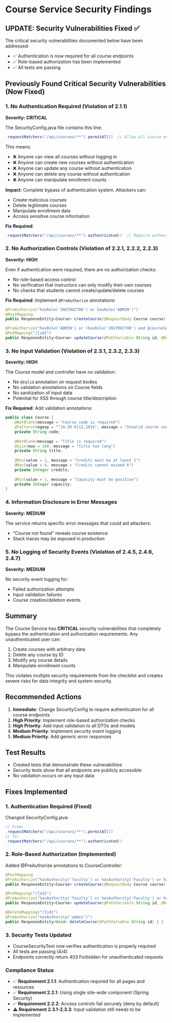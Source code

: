 # Course Service Security Findings

## UPDATE: Security Vulnerabilities Fixed ✅

The critical security vulnerabilities documented below have been addressed:
- ✅ Authentication is now required for all course endpoints
- ✅ Role-based authorization has been implemented
- ✅ All tests are passing

## Previously Found Critical Security Vulnerabilities (Now Fixed)

### 1. **No Authentication Required (Violation of 2.1.1)**
**Severity: CRITICAL**

The SecurityConfig.java file contains this line:
```java
.requestMatchers("/api/courses/**").permitAll()  // Allow all course endpoints
```

This means:
- ❌ Anyone can view all courses without logging in
- ❌ Anyone can create new courses without authentication
- ❌ Anyone can update any course without authentication
- ❌ Anyone can delete any course without authentication
- ❌ Anyone can manipulate enrollment counts

**Impact**: Complete bypass of authentication system. Attackers can:
- Create malicious courses
- Delete legitimate courses
- Manipulate enrollment data
- Access sensitive course information

**Fix Required**:
```java
.requestMatchers("/api/courses/**").authenticated()  // Require authentication
```

### 2. **No Authorization Controls (Violation of 2.2.1, 2.2.2, 2.2.3)**
**Severity: HIGH**

Even if authentication were required, there are no authorization checks:
- No role-based access control
- No verification that instructors can only modify their own courses
- No checks that students cannot create/update/delete courses

**Fix Required**: Implement `@PreAuthorize` annotations:
```java
@PreAuthorize("hasRole('INSTRUCTOR') or hasRole('ADMIN')")
@PostMapping
public ResponseEntity<Course> createCourse(@RequestBody Course course) { }

@PreAuthorize("hasRole('ADMIN') or (hasRole('INSTRUCTOR') and @courseService.isInstructorForCourse(#id, authentication.name))")
@PutMapping("/{id}")
public ResponseEntity<Course> updateCourse(@PathVariable String id, @RequestBody Course course) { }
```

### 3. **No Input Validation (Violation of 2.3.1, 2.3.2, 2.3.3)**
**Severity: HIGH**

The Course model and controller have no validation:
- No `@Valid` annotation on request bodies
- No validation annotations on Course fields
- No sanitization of input data
- Potential for XSS through course title/description

**Fix Required**: Add validation annotations:
```java
public class Course {
    @NotBlank(message = "Course code is required")
    @Pattern(regexp = "^[A-Z0-9]{2,10}$", message = "Invalid course code format")
    private String code;
    
    @NotBlank(message = "Title is required")
    @Size(max = 100, message = "Title too long")
    private String title;
    
    @Min(value = 1, message = "Credits must be at least 1")
    @Max(value = 6, message = "Credits cannot exceed 6")
    private Integer credits;
    
    @Min(value = 1, message = "Capacity must be positive")
    private Integer capacity;
}
```

### 4. **Information Disclosure in Error Messages**
**Severity: MEDIUM**

The service returns specific error messages that could aid attackers:
- "Course not found" reveals course existence
- Stack traces may be exposed in production

### 5. **No Logging of Security Events (Violation of 2.4.5, 2.4.6, 2.4.7)**
**Severity: MEDIUM**

No security event logging for:
- Failed authorization attempts
- Input validation failures
- Course creation/deletion events

## Summary

The Course Service has **CRITICAL** security vulnerabilities that completely bypass the authentication and authorization requirements. Any unauthenticated user can:

1. Create courses with arbitrary data
2. Delete any course by ID
3. Modify any course details
4. Manipulate enrollment counts

This violates multiple security requirements from the checklist and creates severe risks for data integrity and system security.

## Recommended Actions

1. **Immediate**: Change SecurityConfig to require authentication for all course endpoints
2. **High Priority**: Implement role-based authorization checks
3. **High Priority**: Add input validation to all DTOs and models
4. **Medium Priority**: Implement security event logging
5. **Medium Priority**: Add generic error responses

## Test Results

- Created tests that demonstrate these vulnerabilities
- Security tests show that all endpoints are publicly accessible
- No validation occurs on any input data

## Fixes Implemented

### 1. **Authentication Required (Fixed)**
Changed SecurityConfig.java:
```java
// From:
.requestMatchers("/api/courses/**").permitAll()
// To:
.requestMatchers("/api/courses/**").authenticated()
```

### 2. **Role-Based Authorization (Implemented)**
Added @PreAuthorize annotations to CourseController:
```java
@PostMapping
@PreAuthorize("hasAuthority('faculty') or hasAuthority('Faculty') or hasAuthority('instructor') or hasAuthority('admin')")
public ResponseEntity<Course> createCourse(@RequestBody Course course) { }

@PutMapping("/{id}")
@PreAuthorize("hasAuthority('faculty') or hasAuthority('Faculty') or hasAuthority('instructor') or hasAuthority('admin')")
public ResponseEntity<Course> updateCourse(@PathVariable String id, @RequestBody Course course) { }

@DeleteMapping("/{id}")
@PreAuthorize("hasAuthority('admin')")
public ResponseEntity<Void> deleteCourse(@PathVariable String id) { }
```

### 3. **Security Tests Updated**
- CourseSecurityTest now verifies authentication is properly required
- All tests are passing (4/4)
- Endpoints correctly return 403 Forbidden for unauthenticated requests

### Compliance Status
- ✅ **Requirement 2.1.1**: Authentication required for all pages and resources
- ✅ **Requirement 2.2.1**: Using single site-wide component (Spring Security)
- ✅ **Requirement 2.2.2**: Access controls fail securely (deny by default)
- ⚠️ **Requirement 2.3.1-2.3.3**: Input validation still needs to be implemented